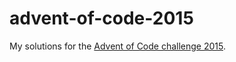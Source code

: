 # advent-of-code-2015

My solutions for the [Advent of Code challenge 2015](http://adventofcode.com/).
